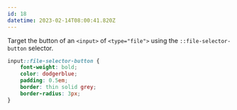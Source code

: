 ```yaml
---
id: 18
datetime: 2023-02-14T08:00:41.820Z
---
```


Target the button of an `<input>` of `<type="file">` using the `::file-selector-button` selector.

```css
input::file-selector-button {
	font-weight: bold;
	color: dodgerblue;
	padding: 0.5em;
	border: thin solid grey;
	border-radius: 3px;
}
```
